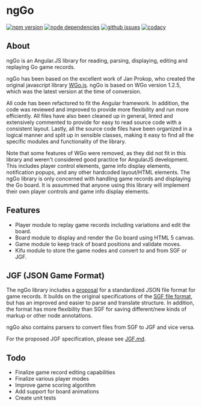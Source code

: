 # ngGo

[![npm version](https://img.shields.io/npm/v/ng-go.svg)](https://www.npmjs.com/package/ng-go)
[![node dependencies](https://david-dm.org/adamreisnz/ngGo.svg)](https://david-dm.org/adamreisnz/ngGo)
[![github issues](https://img.shields.io/github/issues/adamreisnz/ngGo.svg)](https://github.com/adamreisnz/ngGo/issues)
[![codacy](https://img.shields.io/codacy/7d72527f76b44256971ece497488fc80.svg)](https://www.codacy.com/app/adamreisnz/ngGo)

## About
ngGo is an Angular.JS library for reading, parsing, displaying, editing and replaying Go game records.

ngGo has been based on the excellent work of Jan Prokop, who created the original javascript library [WGo.js](http://wgo.waltheri.net/). ngGo is based on WGo version 1.2.5, which was the latest version at the time of conversion.

All code has been refactored to fit the Angular framework. In addition, the code was reviewed and improved to provide more flexibility and run more efficiently. All files have also been cleaned up in general, linted and extensively commented to provide for easy to read source code with a consistent layout. Lastly, all the source code files have been organized in a logical manner and split up in sensible classes, making it easy to find all the specific modules and functionality of the library.

Note that some features of WGo were removed, as they did not fit in this library and weren't considered good practice for AngularJS development. This includes player control elements, game info display elements, notification popups, and any other hardcoded layout/HTML elements. The ngGo library is only concerned with handling game records and displaying the Go board. It is assummed that anyone using this library will implement their own player controls and game info display elements.

## Features
+ Player module to replay game records including variations and edit the board.
+ Board module to display and render the Go board using HTML 5 canvas.
+ Game module to keep track of board positions and validate moves.
+ Kifu module to store the game nodes and convert to and from SGF or JGF.

## JGF (JSON Game Format)
The ngGo library includes a [proposal](JGF.md) for a standardized JSON file format for game records. It builds on the original specifications of the [SGF file format](http://www.red-bean.com/sgf/), but has an improved and easier to parse and translate structure. In addition, the format has more flexibility than SGF for saving different/new kinds of markup or other node annotations.

ngGo also contains parsers to convert files from SGF to JGF and vice versa.

For the proposed JGF specification, please see [JGF.md](JGF.md).

## Todo
+ Finalize game record editing capabilities
+ Finalize various player modes
+ Improve game scoring algorithm
+ Add support for board animations
+ Create unit tests
